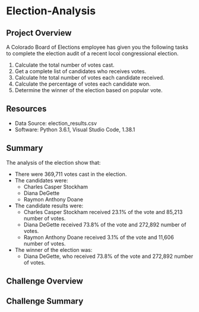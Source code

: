 # Election-Analysis

## Project Overview
A Colorado Board of Elections employee has given you the following tasks to complete the election audit of a recent locol congressional election.

1. Calculate the total number of votes cast.
2. Get a complete list of candidates who receives votes.
3. Calculate hte total number of votes each candidate received.
4. Calculate the percentage of votes each candidate won.
5. Determine the winner of the election based on popular vote.

## Resources
- Data Source: election_results.csv
- Software: Python 3.6.1, Visual Studio Code, 1.38.1

## Summary
The analysis of the election show that:
- There were 369,711 votes cast in the election.
- The candidates were:
    - Charles Casper Stockham
    - Diana DeGette
    - Raymon Anthony Doane
- The candidate results were:
  - Charles Casper Stockham received 23.1% of the vote and 85,213 number of votes.
  - Diana DeGette received 73.8% of the vote and 272,892 number of votes.
  - Raymon Anthony Doane received 3.1% of the vote and 11,606 number of votes.
- The winner of the election was:
  - Diana DeGette, who received 73.8% of the vote and 272,892 number of votes.

## Challenge Overview

## Challenge Summary

  
